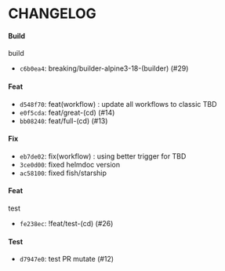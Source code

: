 # CHANGELOG

#### Build
build
- `c6b0ea4`: breaking/builder-alpine3-18-(builder) (#29)

#### Feat
- `d548f70`: feat(workflow) : update all workflows to classic TBD
- `e0f5cda`: feat/great-(cd) (#14)
- `bb08240`: feat/full-(cd) (#13)

#### Fix
- `eb7de02`: fix(workflow) : using better trigger for TBD
- `3ce0d00`: fixed helmdoc version
- `ac58100`: fixed fish/starship

#### Feat
test
- `fe238ec`: !feat/test-(cd) (#26)

#### Test
- `d7947e0`: test PR mutate (#12)


